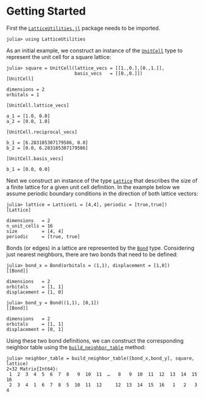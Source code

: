 # Getting Started

First the [`LatticeUtilities.jl`](https://cohensbw.github.io/LatticeUtilities.jl/dev/)
package needs to be imported.

```jldoctest getting_started
julia> using LatticeUtilities
```

As an initial example, we construct an instance of the [`UnitCell`](@ref) type
to represent the unit cell for a square lattice:

```jldoctest getting_started
julia> square = UnitCell(lattice_vecs = [[1.,0.],[0.,1.]],
                         basis_vecs   = [[0.,0.]])
[UnitCell]

dimensions = 2
orbitals = 1

[UnitCell.lattice_vecs]

a_1 = [1.0, 0.0]
a_2 = [0.0, 1.0]

[UnitCell.reciprocal_vecs]

b_1 = [6.283185307179586, 0.0]
b_2 = [0.0, 6.283185307179586]

[UnitCell.basis_vecs]

b_1 = [0.0, 0.0]
```

Next we construct an instance of the type [`Lattice`](@ref) that describes the size
of a finite lattice for a given unit cell definition. In the example below we assume
periodic boundary conditions in the direction of both lattice vectors:

```jldoctest getting_started
julia> lattice = Lattice(L = [4,4], periodic = [true,true])
[Lattice]

dimensions   = 2
n_unit_cells = 16
size         = [4, 4]
periodic     = [true, true]
```

Bonds (or edges) in a lattice are represented by the [`Bond`](@ref) type.
Considering just nearest neighbors, there are two bonds that need to be defined:

```jldoctest getting_started
julia> bond_x = Bond(orbitals = (1,1), displacement = [1,0])
[[Bond]]

dimensions   = 2
orbitals     = [1, 1]
displacement = [1, 0]

julia> bond_y = Bond((1,1), [0,1])
[[Bond]]

dimensions   = 2
orbitals     = [1, 1]
displacement = [0, 1]
```

Using these two bond definitions, we can construct the corresponding neighbor table
using the [`build_neighbor_table`](@ref) method:

```jldoctest getting_started
julia> neighbor_table = build_neighbor_table([bond_x,bond_y], square, lattice)
2×32 Matrix{Int64}:
 1  2  3  4  5  6  7  8   9  10  11  …   8   9  10  11  12  13  14  15  16
 2  3  4  1  6  7  8  5  10  11  12     12  13  14  15  16   1   2   3   4
```